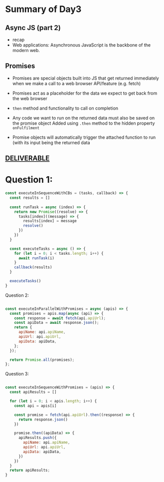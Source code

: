
# Summary of Day3

## Async JS (part 2)

- recap
- Web applications: Asynchronous JavaScript is the backbone of the modern web.
## Promises
- Promises are special objects built into JS that get returned immediately when we make
a call to a web browser API/feature (e.g. fetch)

- Promises act as a placeholder for the data we expect to get back from the web
browser

- `then` method and functionality to call on completion
- Any code we want to run on the returned data must also be saved on the promise
object Added using `.then` method to the hidden property `onFulfilment`
- Promise objects will automatically trigger the attached function to run (with its
input being the returned data
## [DELIVERABLE](https://github.com/orjwan-alrajaby/gsg-QA-Nablus-training-2023/blob/main/learning-sprint-1/week2%20-%20javaScript-the-hard-parts-v2/day%203/tasks.md)
# Question 1:
```js
const executeInSequenceWithCBs = (tasks, callback) => {
  const results = []
  
  const runTask = async (index) => {
    return new Promise((resolve) => {
      tasks[index]((message) => {
        results[index] = message
        resolve()
      })
    })
  }

  const executeTasks = async () => {
    for (let i = 0; i < tasks.length; i++) {
      await runTask(i)
    }
    callback(results)
  }

  executeTasks()
}
```
Question 2:
```js

const executeInParallelWithPromises = async (apis) => {
  const promises = apis.map(async (api) => {
    const response = await fetch(api.apiUrl);
    const apiData = await response.json();
    return {
      apiName: api.apiName,
      apiUrl: api.apiUrl,
      apiData: apiData,
    };
  });

  return Promise.all(promises);
};
```
Question 3:
```js

const executeInSequenceWithPromises = (apis) => {
  const apiResults = []

  for (let i = 0; i < apis.length; i++) {
    const api = apis[i]

    const promise = fetch(api.apiUrl).then((response) => {
      return response.json()
    })

    promise.then((apiData) => {
      apiResults.push({
        apiName: api.apiName,
        apiUrl: api.apiUrl,
        apiData: apiData,
      })
    })
  }
  return apiResults;
}

